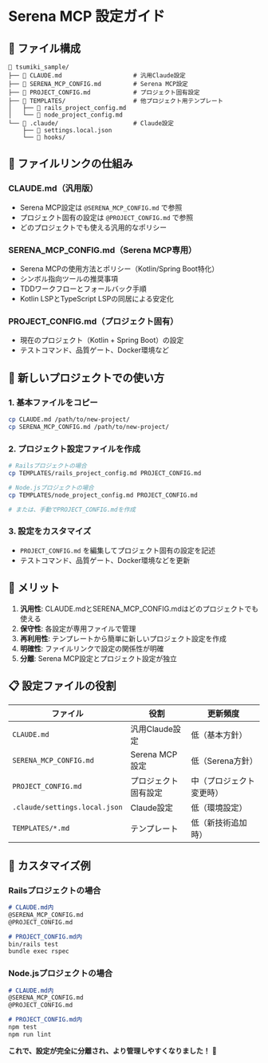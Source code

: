 # Serena MCP 設定ガイド

## 📁 ファイル構成

```
📁 tsumiki_sample/
├── 📄 CLAUDE.md                    # 汎用Claude設定
├── 📄 SERENA_MCP_CONFIG.md         # Serena MCP設定
├── 📄 PROJECT_CONFIG.md            # プロジェクト固有設定
├── 📁 TEMPLATES/                   # 他プロジェクト用テンプレート
│   ├── 📄 rails_project_config.md
│   └── 📄 node_project_config.md
└── 📁 .claude/                     # Claude設定
    ├── 📄 settings.local.json
    └── 📁 hooks/
```

## 🔗 ファイルリンクの仕組み

### CLAUDE.md（汎用版）
- Serena MCP設定は `@SERENA_MCP_CONFIG.md` で参照
- プロジェクト固有の設定は `@PROJECT_CONFIG.md` で参照
- どのプロジェクトでも使える汎用的なポリシー

### SERENA_MCP_CONFIG.md（Serena MCP専用）
- Serena MCPの使用方法とポリシー（Kotlin/Spring Boot特化）
- シンボル指向ツールの推奨事項
- TDDワークフローとフォールバック手順
- Kotlin LSPとTypeScript LSPの同居による安定化

### PROJECT_CONFIG.md（プロジェクト固有）
- 現在のプロジェクト（Kotlin + Spring Boot）の設定
- テストコマンド、品質ゲート、Docker環境など

## 🚀 新しいプロジェクトでの使い方

### 1. 基本ファイルをコピー
```bash
cp CLAUDE.md /path/to/new-project/
cp SERENA_MCP_CONFIG.md /path/to/new-project/
```

### 2. プロジェクト設定ファイルを作成
```bash
# Railsプロジェクトの場合
cp TEMPLATES/rails_project_config.md PROJECT_CONFIG.md

# Node.jsプロジェクトの場合
cp TEMPLATES/node_project_config.md PROJECT_CONFIG.md

# または、手動でPROJECT_CONFIG.mdを作成
```

### 3. 設定をカスタマイズ
- `PROJECT_CONFIG.md` を編集してプロジェクト固有の設定を記述
- テストコマンド、品質ゲート、Docker環境などを更新

## 🎯 メリット

1. **汎用性**: CLAUDE.mdとSERENA_MCP_CONFIG.mdはどのプロジェクトでも使える
2. **保守性**: 各設定が専用ファイルで管理
3. **再利用性**: テンプレートから簡単に新しいプロジェクト設定を作成
4. **明確性**: ファイルリンクで設定の関係性が明確
5. **分離**: Serena MCP設定とプロジェクト設定が独立

## 📋 設定ファイルの役割

| ファイル | 役割 | 更新頻度 |
|---------|------|----------|
| `CLAUDE.md` | 汎用Claude設定 | 低（基本方針） |
| `SERENA_MCP_CONFIG.md` | Serena MCP設定 | 低（Serena方針） |
| `PROJECT_CONFIG.md` | プロジェクト固有設定 | 中（プロジェクト変更時） |
| `.claude/settings.local.json` | Claude設定 | 低（環境設定） |
| `TEMPLATES/*.md` | テンプレート | 低（新技術追加時） |

## 🔧 カスタマイズ例

### Railsプロジェクトの場合
```markdown
# CLAUDE.md内
@SERENA_MCP_CONFIG.md
@PROJECT_CONFIG.md

# PROJECT_CONFIG.md内
bin/rails test
bundle exec rspec
```

### Node.jsプロジェクトの場合
```markdown
# CLAUDE.md内
@SERENA_MCP_CONFIG.md
@PROJECT_CONFIG.md

# PROJECT_CONFIG.md内
npm test
npm run lint
```

**これで、設定が完全に分離され、より管理しやすくなりました！** 🎉

